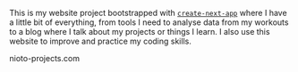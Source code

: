 This is my website project bootstrapped with [`create-next-app`](https://github.com/vercel/next.js/tree/canary/packages/create-next-app) where I have a little bit of everything, from tools I need to analyse data from my workouts to a blog where I talk about my projects or things I learn. I also use this website to improve and practice my coding skills. 

nioto-projects.com


